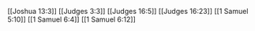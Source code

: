 [[Joshua 13:3]]
[[Judges 3:3]]
[[Judges 16:5]]
[[Judges 16:23]]
[[1 Samuel 5:10]]
[[1 Samuel 6:4]]
[[1 Samuel 6:12]]
